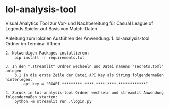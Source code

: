 # lol-analysis-tool
Visual Analytics Tool zur Vor- und Nachbereitung für Casual League of Legends Spieler auf Basis von Match-Daten

Anleitung zum lokalen Ausführen der Anwendung:
    1. lol-analysis-tool Ordner im Terminal öffnen 
    
    2. Notwendigen Packages installieren:
        pip install -r requirements.txt

    3. In den ".streamlit" Ordner wechseln und Datei namens "secrets.toml" anlegen
        3.1 In die erste Zeile der Datei API Key als String folgendermaßen hinterlegen: 
            api_key = "RGAPI-*********-****-****-****-************"

    4. Zurück in lol-analysis-tool Ordner wechseln und streamlit Anwendung folgendermaßen starten:
        python -m streamlit run .\login.py
